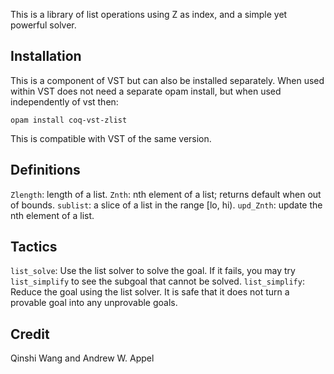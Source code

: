 This is a library of list operations using Z as index, and a simple yet powerful solver.

## Installation
This is a component of VST but can also be installed separately.  When used within VST does not need a separate opam install, but when used independently of vst then:
```
opam install coq-vst-zlist
```
This is compatible with VST of the same version.

## Definitions
`Zlength`: length of a list.
`Znth`: nth element of a list; returns default when out of bounds.
`sublist`: a slice of a list in the range [lo, hi).
`upd_Znth`: update the nth element of a list.

## Tactics
`list_solve`: Use the list solver to solve the goal. If it fails, you may try `list_simplify` to see the subgoal that cannot be solved.
`list_simplify`: Reduce the goal using the list solver. It is safe that it does not turn a provable goal into any unprovable goals.

## Credit
Qinshi Wang and Andrew W. Appel
